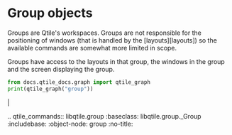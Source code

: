 # Group objects

Groups are Qtile's workspaces. Groups are not responsible for the positioning
of windows (that is handled by the [layouts][layouts]) so the available
commands are somewhat more limited in scope.

Groups have access to the layouts in that group, the windows in the group and
the screen displaying the group.

```python exec="1"
from docs.qtile_docs.graph import qtile_graph
print(qtile_graph("group"))
```

|

.. qtile_commands:: libqtile.group
    :baseclass: libqtile.group._Group
    :includebase:
    :object-node: group
    :no-title: